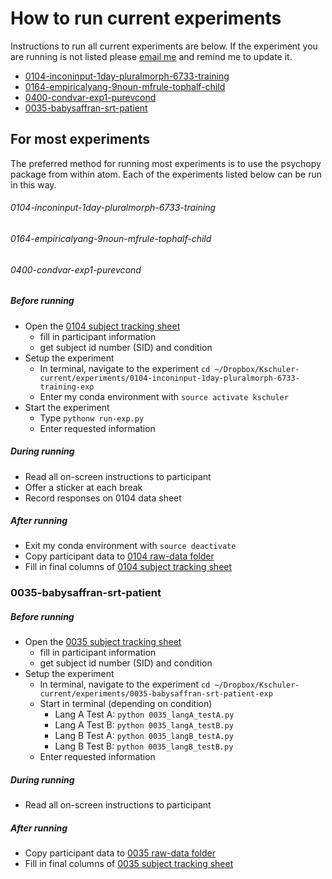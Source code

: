 # How to run current experiments
Instructions to run all current experiments are below.  If the experiment you are running is not listed please [email me](mailto:kathryn.schuler@gmail.com) and remind me to update it.

- [0104-inconinput-1day-pluralmorph-6733-training](#0104-inconinput-1day-pluralmorph-6733-training)
- [0164-empiricalyang-9noun-mfrule-tophalf-child](#0164-empiricalyang-9noun-mfrule-tophalf-child)
- [0400-condvar-exp1-purevcond](#0400-condvar-exp1-purevcond)
- [0035-babysaffran-srt-patient](#0035-babysaffran-srt-patient)

## For most experiments
The preferred method for running most experiments is to use the psychopy package from within atom.  Each of the experiments listed below can be run in this way.
###### 0104-inconinput-1day-pluralmorph-6733-training
###### 0164-empiricalyang-9noun-mfrule-tophalf-child
###### 0400-condvar-exp1-purevcond

##### Before running
- Open the [0104 subject tracking sheet](https://www.dropbox.com/s/jdwwu7qh79skru6/0104-inconinput-1day-pluralmorph-6733-training-track.xlsx?dl=0)
  - fill in participant information
  - get subject id number (SID) and condition
- Setup the experiment
  - In terminal, navigate to the experiment `cd ~/Dropbox/Kschuler-current/experiments/0104-inconinput-1day-pluralmorph-6733-training-exp`
  - Enter my conda environment with `source activate kschuler`
- Start the experiment
  - Type `pythonw run-exp.py`
  - Enter requested information 

##### During running
- Read all on-screen instructions to participant
- Offer a sticker at each break
- Record responses on 0104 data sheet

##### After running
- Exit my conda environment with `source deactivate`
- Copy participant data to [0104 raw-data folder](https://www.dropbox.com/sh/tcji2vfs64bp5pg/AAAHdrlhoIuujxG1aYWrq3c5a?dl=0)
- Fill in final columns of [0104 subject tracking sheet](https://www.dropbox.com/s/jdwwu7qh79skru6/0104-inconinput-1day-pluralmorph-6733-training-track.xlsx?dl=0)




### 0035-babysaffran-srt-patient
##### Before running
- Open the [0035 subject tracking sheet]()
  - fill in participant information
  - get subject id number (SID) and condition
- Setup the experiment
  - In terminal, navigate to the experiment `cd ~/Dropbox/Kschuler-current/experiments/0035-babysaffran-srt-patient-exp`
  - Start in terminal (depending on condition)
    - Lang A Test A: `python 0035_langA_testA.py`
    - Lang A Test B: `python 0035_langA_testB.py`
    - Lang B Test A: `python 0035_langB_testA.py`
    - Lang B Test B: `python 0035_langB_testB.py`
  - Enter requested information 

##### During running
- Read all on-screen instructions to participant

##### After running
- Copy participant data to [0035 raw-data folder]()
- Fill in final columns of [0035 subject tracking sheet]()
